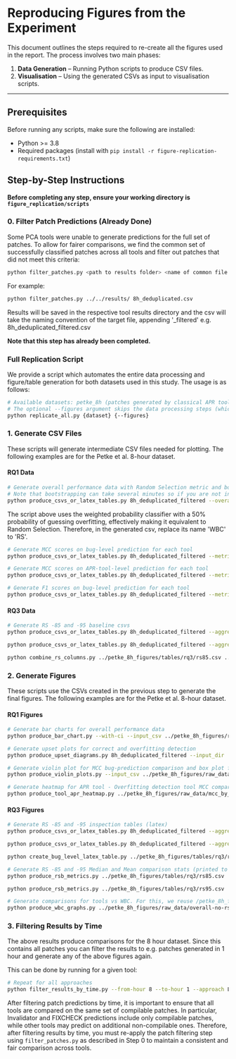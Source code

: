 # Reproducing Figures from the Experiment

This document outlines the steps required to re-create all the figures used in the report. The process involves two main phases:

1. **Data Generation** – Running Python scripts to produce CSV files.
2. **Visualisation** – Using the generated CSVs as input to visualisation scripts.

---

## Prerequisites

Before running any scripts, make sure the following are installed:

- Python >= 3.8
- Required packages (install with `pip install -r figure-replication-requirements.txt`)

## Step-by-Step Instructions

**Before completing any step, ensure your working directory is `figure_replication/scripts`**

### 0. Filter Patch Predictions (Already Done)

Some PCA tools were unable to generate predictions for the full set of patches. To allow for fairer comparisons, we find the common set of successfully classified patches across all tools and filter out patches that did not meet this criteria:

```bash
python filter_patches.py <path to results folder> <name of common file to filter e.g. 8h-deduplicated.csv>
```

For example:
```bash
python filter_patches.py ../../results/ 8h_deduplicated.csv
```

Results will be saved in the respective tool results directory and the csv will take the naming convention of the target file, appending '_filtered' e.g. 8h_deduplicated_filtered.csv

**Note that this step has already been completed.**

### Full Replication Script

We provide a script which automates the entire data processing and figure/table generation for both datasets used in this study. The usage is as follows:

```bash
# Available datasets: petke_8h (patches generated by classical APR tools over 8 hours), petke_1h (patches generated by classical APR tools over 1 hour), repairllama (patches generated by the LLM-based RepairLlama tool).
# The optional --figures argument skips the data processing steps (which can take up to an hour) and only generates the figures/tables. You should not use this argument if you are running this script for the first time and replicating the results from scratch.
python replicate_all.py {dataset} {--figures}
```


### 1. Generate CSV Files

These scripts will generate intermediate CSV files needed for plotting. The following examples are for the Petke et al. 8-hour dataset.

#### RQ1 Data

```bash
# Generate overall performance data with Random Selection metric and bootstrapping.
# Note that bootstrapping can take several minutes so if you are not interested in error bars you can exclude --bootstrap
python produce_csvs_or_latex_tables.py 8h_deduplicated_filtered --overall --bootstrap --include-wbc --wbc-p-overfit 0.50 --format csv --output ../petke8h_figures/raw_data/overall.csv 
```

The script above uses the weighted probability classifier with a 50% probability of guessing overfitting, effectively making it equivalent to Random Selection. Therefore, in the generated csv, replace its name 'WBC' to 'RS'.

```bash
# Generate MCC scores on bug-level prediction for each tool
python produce_csvs_or_latex_tables.py 8h_deduplicated_filtered --metric 'Smooth MCC' --aggregate bug --format csv --output ../petke8h_figures/raw_data/mcc_by_bug.csv
```

```bash
# Generate MCC scores on APR-tool-level prediction for each tool
python produce_csvs_or_latex_tables.py 8h_deduplicated_filtered --metric 'Smooth MCC' --aggregate approach --format csv --output ../petke8h_figures/raw_data/mcc_by_apr_tool.csv
```

```bash
# Generate F1 scores on bug-level prediction for each tool
python produce_csvs_or_latex_tables.py 8h_deduplicated_filtered --metric 'F1 Score' --aggregate bug --format csv --output ../petke8h_figures/raw_data/f1.csv
```

#### RQ3 Data

```bash
# Generate RS -85 and -95 baseline csvs
python produce_csvs_or_latex_tables.py 8h_deduplicated_filtered --aggregate bug --metric RS --confidence 85 --format csv --output ../petke_8h_figures/tables/rq3/rs85.csv

python produce_csvs_or_latex_tables.py 8h_deduplicated_filtered --aggregate bug --metric RS --confidence 95 --format csv --output ../petke_8h_figures/tables/rq3/rs95.csv

python combine_rs_columns.py ../petke_8h_figures/tables/rq3/rs85.csv ../petke_8h_figures/tables/rq3/rs95.csv ../petke_8h_figures/tables/rq3/rs-combined.csv
```

### 2. Generate Figures

These scripts use the CSVs created in the previous step to generate the final figures. The following examples are for the Petke et al. 8-hour dataset.

#### RQ1 Figures

```bash
# Generate bar charts for overall performance data
python produce_bar_chart.py --with-ci --input_csv ../petke_8h_figures/raw_data/overall.csv --output_dir ../petke_8h_figures/visualisations/rq1
```

```bash
# Generate upset plots for correct and overfitting detection
python produce_upset_diagrams.py 8h_deduplicated_filtered --input_dir ../../results --output_dir ../petke_8h_figures/visualisations/rq1
```

```bash
# Generate violin plot for MCC bug-prediction comparison and box plot for MCC project comparison, and print stats used to aid figure
python produce_violin_plots.py --input_csv ../petke_8h_figures/raw_data/mcc_by_bug.csv --output_dir ../petke_8h_figures/visualisations/rq1 --colour_by_project
```  

```bash
# Generate heatmap for APR tool - Overfitting detection tool MCC comparison
python produce_tool_apr_heatmap.py ../petke_8h_figures/raw_data/mcc_by_apr_tool.csv --output ../petke_8h_figures/visualisations/rq1/apr_tool_mcc_heatmap.png
```

#### RQ3 Figures

```bash
# Generate RS -85 and -95 inspection tables (latex)
python produce_csvs_or_latex_tables.py 8h_deduplicated_filtered --aggregate bug --metric 'RS' --confidence 85 --format latex --output ../petke_8h_figures/tables/rq3/rs85-latex.txt

python produce_csvs_or_latex_tables.py 8h_deduplicated_filtered --aggregate bug --metric 'RS' --confidence 95 --format latex --output ../petke_8h_figures/tables/rq3/rs95-latex.txt

python create_bug_level_latex_table.py ../petke_8h_figures/tables/rq3/rs-combined.csv --output=../petke_8h_figures/tables/rq3/rs-combined.tex
```

```bash
# Generate RS -85 and -95 Median and Mean comparison stats (printed to terminal)
python produce_rsb_metrics.py ../petke_8h_figures/tables/rq3/rs85.csv

python produce_rsb_metrics.py ../petke_8h_figures/tables/rq3/rs95.csv
```

```bash
# Generate comparisons for tools vs WBC. For this, we reuse /petke_8h_figures/raw_data/overall.csv by making a copy and deleting the RS row as that is not an APR tool, and saving the result as overall-no-rs.csv. The script also takes the number of correct to overfitting patches e.g. in the case of the 8h_deduplicated_filtered dataset, that is 127:671. This also prints information about tools' confidence intervals intersecting the margin.
python produce_wbc_graphs.py ../petke_8h_figures/raw_data/overall-no-rs.csv 127 671 --out ../petke_8h_figures/visualisations/rq3/tools_vs_wbc.png
```

### 3. Filtering Results by Time
The above results produce comparisons for the 8 hour dataset. Since this contains all patches you can filter the results to e.g. patches generated in 1 hour and generate any of the above figures again.

This can be done by running for a given tool:
```bash
# Repeat for all approaches
python filter_results_by_time.py --from-hour 8 --to-hour 1 --approach LLM4PatchCorrectness
```

After filtering patch predictions by time, it is important to ensure that all tools are compared on the same set of compilable patches. In particular, Invalidator and FIXCHECK predictions include only compilable patches, while other tools may predict on additional non-compilable ones. Therefore, after filtering results by time, you must re-apply the patch filtering step using `filter_patches.py` as described in Step 0 to maintain a consistent and fair comparison across tools.